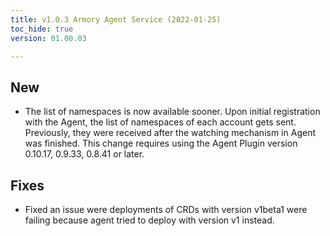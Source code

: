 ```yaml
---
title: v1.0.3 Armory Agent Service (2022-01-25)
toc_hide: true
version: 01.00.03

---
```


## New
* The list of namespaces is now available sooner. Upon initial registration with the Agent, the list of namespaces of each account gets sent. Previously, they were received after the watching mechanism in Agent was finished. This change requires using the Agent Plugin version 0.10.17, 0.9.33, 0.8.41 or later.

## Fixes
* Fixed an issue were deployments of CRDs with version v1beta1 were failing because agent tried to deploy with version v1 instead.
